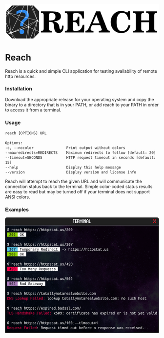 ![Logo](https://raw.githubusercontent.com/sawyersteven/reach/master/img/Logo_wide.png)

# Reach
Reach is a quick and simple CLI application for testing availability of remote http resources.

### Installation
Download the appropriate release for your operating system and copy the binary to a directory that is in your PATH, or add reach to your PATH in order to access it from a terminal.


### Usage
    reach [OPTIONS] URL

    Options:
    -c, --nocolor               Print output without colors
    --maxredirects=REDIRECTS    Maximum redirects to follow [default: 20]
    --timeout=SECONDS           HTTP request timeout in seconds [default: 15]
    --help                      Display this help message
    --version                   Display version and license info


Reach will attempt to reach the given URL and will communicate the connection status back to the terminal. Simple color-coded status results are easy to read but may be turned off if your terminal does not support ANSI colors.

### Examples
![Examples](https://raw.githubusercontent.com/sawyersteven/reach/master/img/Examples.png)
